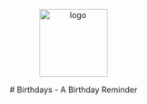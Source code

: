 <p align="center">
<img width="120" alt="logo" src="https://user-images.githubusercontent.com/46966275/147852185-4a98905c-f8f8-47a2-a6dc-c954f764bb8b.png">
</p>
<div align="center">
# Birthdays - A Birthday Reminder</span>
</div>
